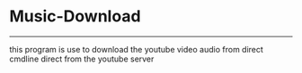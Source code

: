 # Music-Download
---
this program is use to download the youtube video audio from direct cmdline direct from the youtube server
